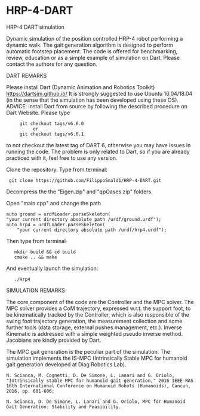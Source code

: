 # HRP-4-DART
HRP-4 DART simulation


Dynamic simulation of the position controlled HRP-4 robot performing a dynamic walk. The gait generation algorithm is designed to perform automatic footstep placement. The code is offered for benchmarking, review, education or as a simple example of simulation on Dart. Please contact the authors for any question.

DART REMARKS

Please install Dart (Dynamic Animation and Robotics Toolkit) https://dartsim.github.io/ It is strongly suggested to use Ubuntu 16.04/18.04 (in the sense that the simulation has been developed using these OS). ADVICE: install Dart from source by following the described procedure on Dart Website. Please type

         git checkout tags/v6.6.0       
              or
         git checkout tags/v6.6.1 

to not checkout the latest tag of DART 6, otherwise you may have issues in running the code. The problem is only related to Dart, so if you are already practiced with it, feel free to use any version.

Clone the repository. Type from terminal:

     git clone https://github.com/FilippoSmald1/HRP-4-DART.git

Decompress the the "Eigen.zip" and "qpOases.zip" folders.

Open "main.cpp" and change the path 

    auto ground = urdfLoader.parseSkeleton(
	"your current directory absolute path /urdf/ground.urdf");
    auto hrp4 = urdfLoader.parseSkeleton(
        "your current directory absolute path /urdf/hrp4.urdf"); 
        

Then type from terminal 
    
       mkdir build && cd build
       cmake .. && make
       
And eventually launch the simulation:

       ./Hrp4
       

SIMULATION REMARKS

The core component of the code are the Controller and the MPC solver. The MPC solver provides a CoM trajectory, expressed w.r.t. the support foot, to be kinematically tracked by the Controller, which is also responsible of the swing foot trajectory generation, the measurement collection and some further tools (data storage, external pushes management, etc.). Inverse Kinematic is addressed with a simple weighted pseudo inverse method. Jacobians are kindly provided by Dart.

The MPC gait generation is the peculiar part of the simulation. The simulation implements the IS-MPC (Intrinsically Stable MPC for humanoid gait generation developed at Diag Robotics Lab). 

    N. Scianca, M. Cognetti, D. De Simone, L. Lanari and G. Oriolo, "Intrinsically stable MPC for humanoid gait generation," 2016 IEEE-RAS 16th International Conference on Humanoid Robots (Humanoids), Cancun, 2016, pp. 601-606;

    N. Scianca, D. De Simone, L. Lanari and G. Oriolo, MPC for Humanoid Gait Generation: Stability and Feasibility.
